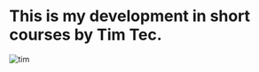 # This is my development in short courses by Tim Tec.

![tim](https://d6f6d0kpz0gyr.cloudfront.net/uploads/images-archive/Blog/Gifs/coding.gif) 
